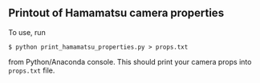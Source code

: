 ## Printout of Hamamatsu camera properties
To use, run
```
$ python print_hamamatsu_properties.py > props.txt
```
from Python/Anaconda console. This should print your camera props into `props.txt` file.